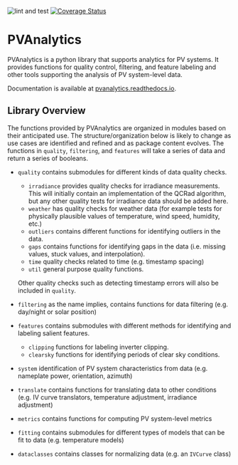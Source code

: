 ![lint and test](https://github.com/pvlib/pvanalytics/workflows/lint%20and%20test/badge.svg)
[![Coverage Status](https://coveralls.io/repos/github/pvlib/pvanalytics/badge.svg?branch=master)](https://coveralls.io/github/pvlib/pvanalytics?branch=master)

# PVAnalytics

PVAnalytics is a python library that supports analytics for PV
systems. It provides functions for quality control, filtering, and
feature labeling and other tools supporting the analysis of PV
system-level data.

Documentation is available at 
[pvanalytics.readthedocs.io](https://pvanalytics.readthedocs.io).

## Library Overview

The functions provided by PVAnalytics are organized in modules based
on their anticipated use.  The structure/organization below is likely
to change as use cases are identified and refined and as package
content evolves.  The functions in `quality`, `filtering`, and
`features` will take a series of data and return a series of booleans.
* `quality` contains submodules for different kinds of data quality
  checks.
  * `irradiance` provides quality checks for irradiance
    measurements. This will initially contain an implementation of the
    QCRad algorithm, but any other quality tests for irradiance data
    should be added here.
  * `weather` has quality checks for weather data (for example tests
    for physically plausible values of temperature, wind speed,
    humidity, etc.)
  * `outliers` contains different functions for identifying outliers
    in the data.
  * `gaps` contains functions for identifying gaps in the data
    (i.e. missing values, stuck values, and interpolation).
  * `time` quality checks related to time (e.g. timestamp spacing)
  * `util` general purpose quality functions.

  Other quality checks such as detecting timestamp errors will also be
  included in `quality`.
* `filtering` as the name implies, contains functions for data
  filtering (e.g. day/night or solar position)
* `features` contains submodules with different methods for
  identifying and labeling salient features.
  * `clipping` functions for labeling inverter clipping.
  * `clearsky` functions for identifying periods of clear sky
    conditions.
* `system` identification of PV system characteristics from data
  (e.g. nameplate power, orientation, azimuth)
* `translate` contains functions for translating data to other
  conditions (e.g. IV curve translators, temperature adjustment,
  irradiance adjustment)
* `metrics` contains functions for computing PV system-level metrics
* `fitting` contains submodules for different types of models that can
  be fit to data (e.g.  temperature models)
* `dataclasses` contains classes for normalizing data (e.g. an
  `IVCurve` class)
